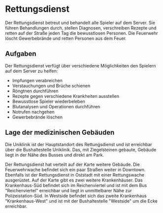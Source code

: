 # Rettungsdienst
Der Rettungsdienst betreut und behandelt alle Spieler auf dem Server. Sie führen Behandlungen durch, stellen Diagnosen, verschreiben Rezepte und retten auf der Straße jeden Tag die bewusstlosen Personen. Die Feuerwehr löscht Gewerbebrände und retten Personen aus dem Feuer.

## Aufgaben
Der Rettungsdienst verfügt über verschiedene Möglichkeiten den Spielern auf dem Server zu helfen:

* Impfungen verabreichen
* Verstauchungen und Brüche schienen
* Röngtnen durchführen
* Rezepte gegen verschiedene Krankheiten ausstellen
* Bewusstlose Spieler wiederbeleben
* Blutanalysen und Operationen durchführen
* Notrufen nachgehen
* Gewerbebrände löschen

## Lage der medizinischen Gebäuden
Die Uniklinik ist der Hauptstandort des Rettungsdienst und ist erreichbar über die Bushaltestelle Uniklinik. Das, mit Ziegelsteinen gebaute, Gebäude liegt in der Nähe des Busses und direkt am Park.

Der Rettungsdienst hat verteilt auf der Karte weitere Gebäude. Die Feuerwehrwache befindet sich ein paar Straßen weiter in Downtown. Ebenfalls ist der Rettungsdienst in Oststadt mit einer Rettungswache ausgerüstet.
Auf der Karte gibt es zwei weitere Krankenhäuser. Das Krankenhaus-Süd befindet sich im Reichenviertel und ist mit dem Bus "Reichenviertel" erreichbar und liegt in unmittelbarer Nähe zur Polizeistation-Süd. In Westside befindet sich das zweite Krankenhaus "Krankenhaus-West" und ist mit der Bushaltestelle "Westside" um die Ecke erreichbar.


